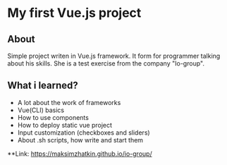 # My first Vue.js project


## About
Simple project writen in Vue.js framework. It form for programmer talking about his skills.
She is a test exercise from the company "Io-group".

## What i learned? 
* A lot about the work of frameworks 
* Vue(CLI) basics
* How to use components
* How to deploy static vue project
* Input customization (checkboxes and sliders)
* About .sh scripts, how write and start them

**Link: https://maksimzhatkin.github.io/io-group/
